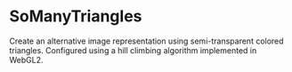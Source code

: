 # SoManyTriangles
Create an alternative image representation using semi-transparent colored triangles. Configured using a hill climbing algorithm implemented in WebGL2.
